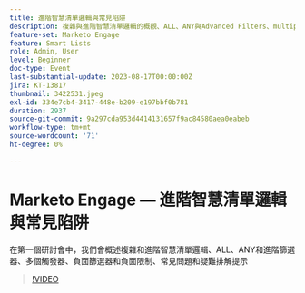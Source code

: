 ```yaml
---
title: 進階智慧清單邏輯與常見陷阱
description: 複雜與進階智慧清單邏輯的概觀、ALL、ANY與Advanced Filters、multiple triggers、negative filters and negative constraints、common issues和troubleshooting tips
feature-set: Marketo Engage
feature: Smart Lists
role: Admin, User
level: Beginner
doc-type: Event
last-substantial-update: 2023-08-17T00:00:00Z
jira: KT-13817
thumbnail: 3422531.jpeg
exl-id: 334e7cb4-3417-448e-b209-e197bbf0b781
duration: 2937
source-git-commit: 9a297cda953d4414131657f9ac84580aea0eabeb
workflow-type: tm+mt
source-wordcount: '71'
ht-degree: 0%

---
```


# Marketo Engage — 進階智慧清單邏輯與常見陷阱

在第一個研討會中，我們會概述複雜和進階智慧清單邏輯、ALL、ANY和進階篩選器、多個觸發器、負面篩選器和負面限制、常見問題和疑難排解提示

>[!VIDEO](https://video.tv.adobe.com/v/3422531/?learn=on)
